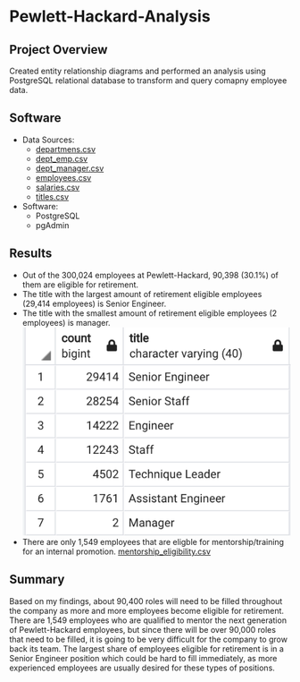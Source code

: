 # Pewlett-Hackard-Analysis

## Project Overview
Created entity relationship diagrams and performed an analysis using PostgreSQL relational database to transform and query comapny employee data. 

## Software
- Data Sources:
  - [departmens.csv]("../Data/departments.csv")
  - [dept_emp.csv]("../Data/dept_emp.csv")
  - [dept_manager.csv]("../Data/dept_manager.csv") 
  - [employees.csv]("../Data/employees.csv")
  - [salaries.csv]("../Data/salaries.csv")
  - [titles.csv]("../Data/titles.csv")
- Software: 
  - PostgreSQL
  - pgAdmin


## Results
* Out of the 300,024 employees at Pewlett-Hackard, 90,398 (30.1%) of them are eligible for retirement. 
* The title with the largest amount of retirement eligible employees (29,414 employees) is Senior Engineer. 
* The title with the smallest amount of retirement eligible employees (2 employees) is manager. 
![retiring_tables.png](retiring_tables.png)
* There are only 1,549 employees that are eligble for mentorship/training for an internal promotion. 
[mentorship_eligibility.csv]("../Data/mentorship_eligibility.csv")

## Summary
Based on my findings, about 90,400 roles will need to be filled throughout the company as more and more employees become eligible for retirement. There are 1,549 employees who are qualified to mentor the next generation of Pewlett-Hackard employees, but since there will be over 90,000 roles that need to be filled, it is going to be very difficult for the company to grow back its team. The largest share of employees eligible for retirement is in a Senior Engineer position which could be hard to fill immediately, as more experienced employees are usually desired for these types of positions. 
